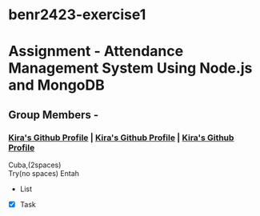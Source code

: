 # benr2423-exercise1

# Assignment - Attendance Management System Using Node.js and MongoDB

## Group Members - 
### [Kira's Github Profile](https://github.com/muhdnoor00) | [Kira's Github Profile](https://github.com/muhdnoor00) | [Kira's Github Profile](https://github.com/muhdnoor00)


Cuba,(2spaces)  
Try(no spaces)
Entah

- List  
- [x] Task    